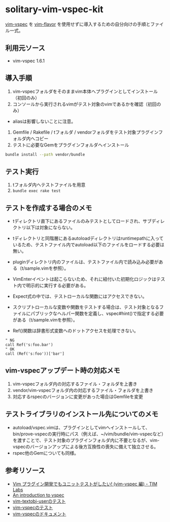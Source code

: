 # solitary-vim-vspec-kit

[vim-vspec](https://github.com/kana/vim-vspec) を [vim-flavor](https://github.com/kana/vim-flavor) を使用せずに導入するための自分向けの手順とファイル一式。

## 利用元ソース

* vim-vspec 1.6.1

## 導入手順

1. vim-vspecフォルダをそのままvim本体へプラグインとしてインストール（初回のみ）
1. コンソールから実行されるvimがテスト対象のvimであるかを確認（初回のみ）
  * aliasは影響しないことに注意。
1. Gemfile / Rakefile / tフォルダ / vendorフォルダをテスト対象プラグインフォルダ内へコピー
1. テストに必要なGemをプラグインフォルダへインストール
```sh
bundle install --path vendor/bundle
```

## テスト実行

1. tフォルダ内へテストファイルを用意
1. `bundle exec rake test`

## テストを作成する場合のメモ

* tディレクトリ直下にあるファイルのみテストとしてロードされ、サブディレクトリ以下は対象にならない。
* tディレクトリと同階層にあるautoloadディレクトリはruntimepathに入っているため、テストファイル内でautoload以下のファイルをロードする必要は無い。
* pluginディレクトリ内のファイルは、テストファイル内で読み込み必要がある（t/sample.vimを参照）。
* VimEnterイベントは起こらないため、それに紐付いた初期化ロジックはテスト内で明示的に実行する必要がある。

* Expect式の中では、テストローカルな関数にはアクセスできない。
* スクリプトローカルな変数や関数をテストする場合は、テスト対象となるファイルにパブリックなヘルパー関数を定義し、vspec#hint()で指定する必要がある（t/sample.vimを参照）。
* Ref()関数は辞書形式変数へのドットアクセスを処理できない。
```vim
" NG
call Ref('s:foo.bar')
" OK
call (Ref('s:foo'))['bar']
```

## vim-vspecアップデート時の対応メモ

1. vim-vspecフォルダ内の対応するファイル・フォルダを上書き
1. vendor/vim-vspecフォルダ内の対応するファイル・フォルダを上書き
1. 対応するrspecのバージョンに変更があった場合はGemfileを変更

## テストライブラリのインストール先についてのメモ

* autoload/vspec.vimは、プラグインとしてvimへインストールして、bin/prove-vspecの実行時にパス（例えば、~/vim/bundle/vim-vspecなど）を渡すことで、テスト対象のプラグインフォルダ内に不要となるが、vim-vspecのバージョンアップによる後方互換性の喪失に備えて独立させる。
* rspec他のGemについても同様。

## 参考リソース

* [Vim プラグイン開発でもユニットテストがしたい! (vim-vspec 編) - TIM Labs](http://labs.timedia.co.jp/2013/02/vim-vspec-introduction.html)
* [An introduction to vspec](http://vimcasts.org/episodes/an-introduction-to-vspec/)
* [vim-textobj-userのテスト](https://github.com/kana/vim-textobj-user/tree/master/t)
* [vim-vspecのテスト](https://github.com/kana/vim-vspec/tree/master/t)
* [vim-vspecのドキュメント](https://github.com/kana/vim-vspec/blob/master/doc/vspec.txt)

